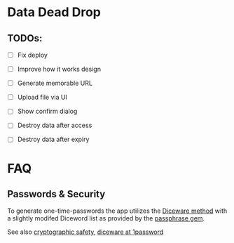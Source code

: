 # Data Dead Drop

## TODOs: 

- [ ] Fix deploy 
- [ ] Improve how it works design
- [ ] Generate memorable URL
- [ ] Upload file via UI
- [ ] Show confirm dialog
- [ ] Destroy data after access
- [ ] Destroy data after expiry


# FAQ

## Passwords & Security

To generate one-time-passwords the app utilizes the [Diceware method](https://std.com/~reinhold/diceware.html) with a slightly modifed Diceword list as provided by the [passphrase gem](https://github.com/esumbar/passphrase).

See also [cryptographic safety](https://blog.1password.com/1password-hashcat-strong-master-passwords/), [diceware at 1password](https://blog.1password.com/toward-better-master-passwords)
